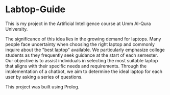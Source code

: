 # Labtop-Guide

This is my project in the Artificial Intelligence course at Umm Al-Qura University.

The significance of this idea lies in the growing demand for laptops. Many people face uncertainty when choosing the right laptop and commonly inquire about the "best laptop" available. We particularly emphasize college students as they frequently seek guidance at the start of each semester.
Our objective is to assist individuals in selecting the most suitable laptop that aligns with their specific needs and requirements. Through the implementation of a chatbot, we aim to determine the ideal laptop for each user by asking a series of questions.

This project was built using Prolog.

